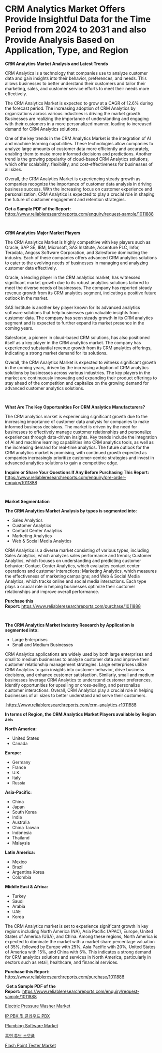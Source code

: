 <p><h1>CRM Analytics Market Offers Provide Insightful Data for the Time Period from 2024 to 2031 and also Provide Analysis Based on Application, Type, and Region</h1></p><p><strong>CRM Analytics Market Analysis and Latest Trends</strong></p>
<p><p>CRM Analytics is a technology that companies use to analyze customer data and gain insights into their behavior, preferences, and needs. This allows businesses to better understand their customers and tailor their marketing, sales, and customer service efforts to meet their needs more effectively.</p><p>The CRM Analytics Market is expected to grow at a CAGR of 12.6% during the forecast period. The increasing adoption of CRM Analytics by organizations across various industries is driving the market growth. Businesses are realizing the importance of understanding and engaging with their customers in a more personalized manner, leading to increased demand for CRM Analytics solutions.</p><p>One of the key trends in the CRM Analytics Market is the integration of AI and machine learning capabilities. These technologies allow companies to analyze large amounts of customer data more efficiently and accurately, enabling them to make more informed decisions and predictions. Another trend is the growing popularity of cloud-based CRM Analytics solutions, which offer scalability, flexibility, and cost-effectiveness for businesses of all sizes.</p><p>Overall, the CRM Analytics Market is experiencing steady growth as companies recognize the importance of customer data analysis in driving business success. With the increasing focus on customer experience and personalization, CRM Analytics is expected to play a crucial role in shaping the future of customer engagement and retention strategies.</p></p>
<p><strong>Get a Sample PDF of the Report:&nbsp;</strong> <a href="https://www.reliableresearchreports.com/enquiry/request-sample/1011888">https://www.reliableresearchreports.com/enquiry/request-sample/1011888</a></p>
<p>&nbsp;</p>
<p><strong>CRM Analytics Major Market Players</strong></p>
<p><p>The CRM Analytics Market is highly competitive with key players such as Oracle, SAP SE, IBM, Microsoft, SAS Institute, Accenture PLC, Infor, Teradata, Angoss Software Corporation, and Salesforce dominating the industry. Each of these companies offers advanced CRM analytics solutions to cater to the evolving needs of businesses in managing and analyzing customer data effectively.</p><p>Oracle, a leading player in the CRM analytics market, has witnessed significant market growth due to its robust analytics solutions tailored to meet the diverse needs of businesses. The company has reported steady revenue growth from its CRM analytics segment, indicating a positive future outlook in the market.</p><p>SAS Institute is another key player known for its advanced analytics software solutions that help businesses gain valuable insights from customer data. The company has seen steady growth in its CRM analytics segment and is expected to further expand its market presence in the coming years.</p><p>Salesforce, a pioneer in cloud-based CRM solutions, has also positioned itself as a key player in the CRM analytics market. The company has experienced substantial revenue growth from its CRM analytics offerings, indicating a strong market demand for its solutions.</p><p>Overall, the CRM Analytics Market is expected to witness significant growth in the coming years, driven by the increasing adoption of CRM analytics solutions by businesses across various industries. The key players in the market are continuously innovating and expanding their product offerings to stay ahead of the competition and capitalize on the growing demand for advanced customer analytics solutions.</p></p>
<p>&nbsp;</p>
<p><strong>What Are The Key Opportunities For CRM Analytics Manufacturers?</strong></p>
<p><p>The CRM analytics market is experiencing significant growth due to the increasing importance of customer data analysis for companies to make informed business decisions. The market is driven by the need for businesses to effectively manage customer relationships and personalize experiences through data-driven insights. Key trends include the integration of AI and machine learning capabilities into CRM analytics tools, as well as the increasing demand for real-time analytics. The future outlook for the CRM analytics market is promising, with continued growth expected as companies increasingly prioritize customer-centric strategies and invest in advanced analytics solutions to gain a competitive edge.</p></p>
<p><strong>Inquire or Share Your Questions If Any Before Purchasing This Report:</strong> <a href="https://www.reliableresearchreports.com/enquiry/pre-order-enquiry/1011888">https://www.reliableresearchreports.com/enquiry/pre-order-enquiry/1011888</a></p>
<p>&nbsp;</p>
<p><strong>Market Segmentation</strong></p>
<p><strong>The CRM Analytics Market Analysis by types is segmented into:</strong></p>
<p><ul><li>Sales Analytics</li><li>Customer Analytics</li><li>Contact Center Analytics</li><li>Marketing Analytics</li><li>Web & Social Media Analytics</li></ul></p>
<p><p>CRM Analytics is a diverse market consisting of various types, including Sales Analytics, which analyzes sales performance and trends; Customer Analytics, which focuses on understanding and predicting customer behavior; Contact Center Analytics, which evaluates contact center operations and customer interactions; Marketing Analytics, which measures the effectiveness of marketing campaigns; and Web & Social Media Analytics, which tracks online and social media interactions. Each type plays a crucial role in helping businesses optimize their customer relationships and improve overall performance.</p></p>
<p><strong>Purchase this Report:&nbsp;</strong><a href="https://www.reliableresearchreports.com/purchase/1011888">https://www.reliableresearchreports.com/purchase/1011888</a></p>
<p>&nbsp;</p>
<p><strong>The CRM Analytics Market Industry Research by Application is segmented into:</strong></p>
<p><ul><li>Large Enterprises</li><li>Small and Medium Businesses</li></ul></p>
<p><p>CRM Analytics applications are widely used by both large enterprises and small to medium businesses to analyze customer data and improve their customer relationship management strategies. Large enterprises utilize CRM Analytics to gain insights into customer behavior, drive business decisions, and enhance customer satisfaction. Similarly, small and medium businesses leverage CRM Analytics to understand customer preferences, identify opportunities for upselling or cross-selling, and personalize customer interactions. Overall, CRM Analytics play a crucial role in helping businesses of all sizes to better understand and serve their customers.</p></p>
<p><a href="https://www.reliableresearchreports.com/crm-analytics-r1011888">&nbsp;https://www.reliableresearchreports.com/crm-analytics-r1011888</a></p>
<p><strong>In terms of Region, the CRM Analytics Market Players available by Region are:</strong></p>
<p>
    <p> <strong> North America: </strong>
        <ul>
            <li>United States</li>
            <li>Canada</li>
        </ul>
        </p> 
    <p> <strong> Europe: </strong>
        <ul>
            <li>Germany</li>
            <li>France</li>
            <li>U.K.</li>
            <li>Italy</li>
            <li>Russia</li>
        </ul>
        </p> 
    <p> <strong> Asia-Pacific: </strong>
        <ul>
            <li>China</li>
            <li>Japan</li>
            <li>South Korea</li>
            <li>India</li>
            <li>Australia</li>
            <li>China Taiwan</li>
            <li>Indonesia</li>
            <li>Thailand</li>
            <li>Malaysia</li>
        </ul>
        </p> 
    <p> <strong> Latin America: </strong>
        <ul>
            <li>Mexico</li>
            <li>Brazil</li>
            <li>Argentina Korea</li>
            <li>Colombia</li>
        </ul>
        </p> 
    <p> <strong> Middle East & Africa: </strong>
        <ul>
            <li>Turkey</li>
            <li>Saudi</li>
            <li>Arabia</li>
            <li>UAE</li>
            <li>Korea</li>
        </ul>
    </p>
    </p>
<p><p>The CRM Analytics market is set to experience significant growth in key regions including North America (NA), Asia Pacific (APAC), Europe, United States of America (USA), and China. Among these regions, North America is expected to dominate the market with a market share percentage valuation of 35%, followed by Europe with 25%, Asia Pacific with 20%, United States of America with 15%, and China with 5%. This indicates a strong demand for CRM analytics solutions and services in North America, particularly in sectors such as retail, healthcare, and financial services.</p></p>
<p><strong>Purchase this Report: </strong><a href="https://www.reliableresearchreports.com/purchase/1011888">https://www.reliableresearchreports.com/purchase/1011888</a></p>
<p>&nbsp;<strong>Get a Sample PDF of the Report:&nbsp;&nbsp;</strong><a href="https://www.reliableresearchreports.com/enquiry/request-sample/1011888">https://www.reliableresearchreports.com/enquiry/request-sample/1011888</a></p>
<p><strong></strong></p>
<p><p><a href="https://medium.com/@kaceyrath_40350/electric-pressure-washer-market-trends-focusing-on-electric-pressure-washer-market-insight-and-7593d482de46">Electric Pressure Washer Market</a></p><p><a href="https://github.com/kimvicki3212024/Market-Research-Report-List-2/blob/main/235869280188.md">IP PBX 및 클라우드 PBX</a></p><p><a href="https://github.com/HowardDelgaXXfnf/Market-Research-Report-List-1/blob/main/plumbing-software-market.md">Plumbing Software Market</a></p><p><a href="https://github.com/khairinauzunul/Market-Research-Report-List-2/blob/main/606823780187.md">흑연 튜브 소모품</a></p><p><a href="https://medium.com/@matianey76856/global-flash-point-tester-market-share-and-growth-opportunities-and-market-size-growing-with-a-cagr-e68a71cfb345">Flash Point Tester Market</a></p></p>